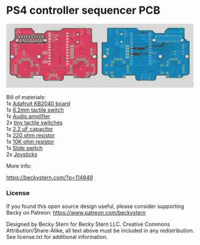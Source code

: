 # PS4 controller sequencer PCB
 <a href="https://beckystern.com/?p=114849"><img src="assets/image.jpg?raw=true" width="500px"></a>

Bill of materials:<br/>
1x <a href="https://www.digikey.com/en/products/detail/adafruit-industries-llc/5302/15794634">Adafruit KB2040 board</a><br/>
1x <a href="https://www.digikey.com/en/products/detail/w%C3%BCrth-elektronik/430451035836/5209030">6.2mm tactile switch</a><br/>
1x <a href="https://www.digikey.com/en/products/detail/adafruit-industries-llc/2130/5761279">Audio amplifier</a><br/>
2x <a href="https://www.digikey.com/en/products/detail/mitsumi-electric-company-ltd/R-667834/11591283">tiny tactile switches</a><br/>
1x <a href="https://www.digikey.com/en/products/detail/rubycon/50YXF10MEFC5X11/3562878">2.2 uF capacitor</a><br/>
1x <a href="https://www.digikey.com/en/products/detail/stackpole-electronics-inc/CF14JT220R/1741346">220 ohm resistor</a><br/>
1x <a href="https://www.digikey.com/en/products/detail/stackpole-electronics-inc/CF14JT1K00/1741314">10K ohm resistor</a><br/>
1x <a href="https://www.digikey.com/en/products/detail/c-k/JS102011SAQN/1640095">Slide switch</a><br/>
2x <a href="https://www.digikey.com/en/products/detail/c-k/THB001P/11687191">Joysticks</a><br/>

More info:

https://beckystern.com/?p=114849

### License

If you found this open source design useful, please consider supporting Becky on Patreon: https://www.patreon.com/beckystern

Designed by Becky Stern for Becky Stern LLC.
Creative Commons Attribution/Share-Alike, all text above must be included in any redistribution. 
See license.txt for additional information.

